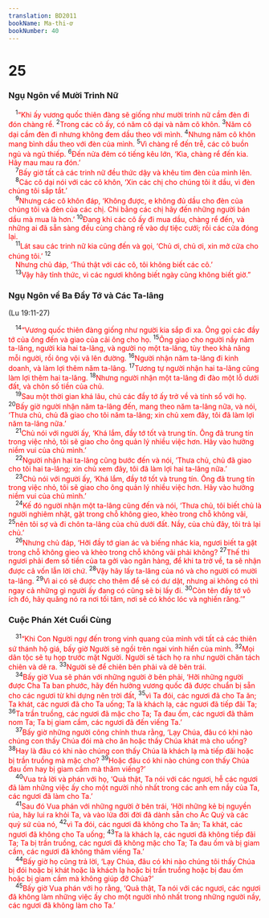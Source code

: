 ```yaml
---
translation: BD2011
bookName: Ma-thi-ơ 
bookNumber: 40
---
```


<div class="title"><h1>25</h1><h3>Ngụ Ngôn về Mười Trinh Nữ</h3></div>
<span class="verse mat_25_1"> <sup>1</sup><font color="red">“Khi ấy vương quốc thiên đàng sẽ giống như mười trinh nữ cầm đèn đi đón chàng rể. </font></span>
<span class="verse mat_25_2"><sup>2</sup><font color="red">Trong các cô ấy, có năm cô dại và năm cô khôn. </font></span>
<span class="verse mat_25_3"><sup>3</sup><font color="red">Năm cô dại cầm đèn đi nhưng không đem dầu theo với mình. </font></span>
<span class="verse mat_25_4"><sup>4</sup><font color="red">Nhưng năm cô khôn mang bình dầu theo với đèn của mình. </font></span>
<span class="verse mat_25_5"><sup>5</sup><font color="red">Vì chàng rể đến trễ, các cô buồn ngủ và ngủ thiếp. </font></span>
<span class="verse mat_25_6"><sup>6</sup><font color="red">Ðến nửa đêm có tiếng kêu lớn, ‘Kìa, chàng rể đến kia. Hãy mau mau ra đón.’ </font><br/></span>
<span class="verse mat_25_7"> <sup>7</sup><font color="red">Bấy giờ tất cả các trinh nữ đều thức dậy và khêu tim đèn của mình lên.</font><br/></span>
<span class="verse mat_25_8"> <sup>8</sup><font color="red">Các cô dại nói với các cô khôn, ‘Xin các chị cho chúng tôi ít dầu, vì đèn chúng tôi sắp tắt.’</font><br/></span>
<span class="verse mat_25_9"> <sup>9</sup><font color="red">Nhưng các cô khôn đáp, ‘Không được, e không đủ dầu cho đèn của chúng tôi và đèn của các chị. Chi bằng các chị hãy đến những người bán dầu mà mua là hơn.’ </font></span>
<span class="verse mat_25_10"><sup>10</sup><font color="red">Ðang khi các cô ấy đi mua dầu, chàng rể đến, và những ai đã sẵn sàng đều cùng chàng rể vào dự tiệc cưới; rồi các cửa đóng lại. </font><br/></span>
<span class="verse mat_25_11"> <sup>11</sup><font color="red">Lát sau các trinh nữ kia cũng đến và gọi, ‘Chủ ơi, chủ ơi, xin mở cửa cho chúng tôi.’ </font></span>
<span class="verse mat_25_12"><sup>12</sup><br/> <font color="red">Nhưng chủ đáp, ‘Thú thật với các cô, tôi không biết các cô.’ </font><br/></span>
<span class="verse mat_25_13"> <sup>13</sup><font color="red">Vậy hãy tỉnh thức, vì các ngươi không biết ngày cũng không biết giờ.”</font><br/></span>
<div class="title"><h3>Ngụ Ngôn về Ba Ðầy Tớ và Các Ta-lâng</h3><p>(Lu 19:11-27)</p></div>
<span class="verse mat_25_14"> <sup>14</sup><font color="red">“Vương quốc thiên đàng giống như người kia sắp đi xa. Ông gọi các đầy tớ của ông đến và giao của cải ông cho họ. </font></span>
<span class="verse mat_25_15"><sup>15</sup><font color="red">Ông giao cho người nầy năm ta-lâng, người kia hai ta-lâng, và người nọ một ta-lâng, tùy theo khả năng mỗi người, rồi ông vội vã lên đường. </font></span>
<span class="verse mat_25_16"><sup>16</sup><font color="red">Người nhận năm ta-lâng đi kinh doanh, và làm lợi thêm năm ta-lâng. </font></span>
<span class="verse mat_25_17"><sup>17</sup><font color="red">Tương tự người nhận hai ta-lâng cũng làm lợi thêm hai ta-lâng. </font></span>
<span class="verse mat_25_18"><sup>18</sup><font color="red">Nhưng người nhận một ta-lâng đi đào một lỗ dưới đất, và chôn số tiền của chủ.</font><br/></span>
<span class="verse mat_25_19"> <sup>19</sup><font color="red">Sau một thời gian khá lâu, chủ các đầy tớ ấy trở về và tính sổ với họ. </font></span>
<span class="verse mat_25_20"><sup>20</sup><font color="red">Bấy giờ người nhận năm ta-lâng đến, mang theo năm ta-lâng nữa, và nói, ‘Thưa chủ, chủ đã giao cho tôi năm ta-lâng; xin chủ xem đây, tôi đã làm lợi năm ta-lâng nữa.’</font><br/></span>
<span class="verse mat_25_21"> <sup>21</sup><font color="red">Chủ nói với người ấy, ‘Khá lắm, đầy tớ tốt và trung tín. Ông đã trung tín trong việc nhỏ, tôi sẽ giao cho ông quản lý nhiều việc hơn. Hãy vào hưởng niềm vui của chủ mình.’</font><br/></span>
<span class="verse mat_25_22"> <sup>22</sup><font color="red">Người nhận hai ta-lâng cũng bước đến và nói, ‘Thưa chủ, chủ đã giao cho tôi hai ta-lâng; xin chủ xem đây, tôi đã làm lợi hai ta-lâng nữa.’</font><br/></span>
<span class="verse mat_25_23"> <sup>23</sup><font color="red">Chủ nói với người ấy, ‘Khá lắm, đầy tớ tốt và trung tín. Ông đã trung tín trong việc nhỏ, tôi sẽ giao cho ông quản lý nhiều việc hơn. Hãy vào hưởng niềm vui của chủ mình.’</font><br/></span>
<span class="verse mat_25_24"> <sup>24</sup><font color="red">Kế đó người nhận một ta-lâng cũng đến và nói, ‘Thưa chủ, tôi biết chủ là người nghiêm nhặt, gặt trong chỗ không gieo, khèo trong chỗ không vãi, </font></span>
<span class="verse mat_25_25"><sup>25</sup><font color="red">nên tôi sợ và đi chôn ta-lâng của chủ dưới đất. Nầy, của chủ đây, tôi trả lại chủ.’</font><br/></span>
<span class="verse mat_25_26"> <sup>26</sup><font color="red">Nhưng chủ đáp, ‘Hỡi đầy tớ gian ác và biếng nhác kia, ngươi biết ta gặt trong chỗ không gieo và khèo trong chỗ không vãi phải không? </font></span>
<span class="verse mat_25_27"><sup>27</sup><font color="red">Thế thì ngươi phải đem số tiền của ta gởi vào ngân hàng, để khi ta trở về, ta sẽ nhận được cả vốn lẫn lời chứ. </font></span>
<span class="verse mat_25_28"><sup>28</sup><font color="red">Vậy hãy lấy ta-lâng của nó và cho người có mười ta-lâng. </font></span>
<span class="verse mat_25_29"><sup>29</sup><font color="red">Vì ai có sẽ được cho thêm để sẽ có dư dật, nhưng ai không có thì ngay cả những gì người ấy đang có cũng sẽ bị lấy đi. </font></span>
<span class="verse mat_25_30"><sup>30</sup><font color="red">Còn tên đầy tớ vô ích đó, hãy quăng nó ra nơi tối tăm, nơi sẽ có khóc lóc và nghiến răng.’”</font><br/></span>
<div class="title"><h3>Cuộc Phán Xét Cuối Cùng</h3></div>
<span class="verse mat_25_31"> <sup>31</sup><font color="red">“Khi Con Người ngự đến trong vinh quang của mình với tất cả các thiên sứ thánh hộ giá, bấy giờ Người sẽ ngồi trên ngai vinh hiển của mình. </font></span>
<span class="verse mat_25_32"><sup>32</sup><font color="red">Mọi dân tộc sẽ tụ họp trước mặt Người. Người sẽ tách họ ra như người chăn tách chiên và dê ra. </font></span>
<span class="verse mat_25_33"><sup>33</sup><font color="red">Người sẽ để chiên bên phải và dê bên trái.</font><br/></span>
<span class="verse mat_25_34"> <sup>34</sup><font color="red">Bấy giờ Vua sẽ phán với những người ở bên phải, ‘Hỡi những người được Cha Ta ban phước, hãy đến hưởng vương quốc đã được chuẩn bị sẵn cho các ngươi từ khi dựng nên trời đất, </font></span>
<span class="verse mat_25_35"><sup>35</sup><font color="red">vì Ta đói, các ngươi đã cho Ta ăn; Ta khát, các ngươi đã cho Ta uống; Ta là khách lạ, các ngươi đã tiếp đãi Ta; </font></span>
<span class="verse mat_25_36"><sup>36</sup><font color="red">Ta trần truồng, các ngươi đã mặc cho Ta; Ta đau ốm, các ngươi đã thăm nom Ta; Ta bị giam cầm, các ngươi đã đến viếng Ta.’</font><br/></span>
<span class="verse mat_25_37"> <sup>37</sup><font color="red">Bấy giờ những người công chính thưa rằng, ‘Lạy Chúa, đâu có khi nào chúng con thấy Chúa đói mà cho ăn hoặc thấy Chúa khát mà cho uống? </font></span>
<span class="verse mat_25_38"><sup>38</sup><font color="red">Hay là đâu có khi nào chúng con thấy Chúa là khách lạ mà tiếp đãi hoặc bị trần truồng mà mặc cho? </font></span>
<span class="verse mat_25_39"><sup>39</sup><font color="red">Hoặc đâu có khi nào chúng con thấy Chúa đau ốm hay bị giam cầm mà thăm viếng?’</font><br/></span>
<span class="verse mat_25_40"> <sup>40</sup><font color="red">Vua trả lời và phán với họ, ‘Quả thật, Ta nói với các ngươi, hễ các ngươi đã làm những việc ấy cho một người nhỏ nhất trong các anh em nầy của Ta, các ngươi đã làm cho Ta.’</font><br/></span>
<span class="verse mat_25_41"> <sup>41</sup><font color="red">Sau đó Vua phán với những người ở bên trái, ‘Hỡi những kẻ bị nguyền rủa, hãy lui ra khỏi Ta, và vào lửa đời đời đã dành sẵn cho Ác Quỷ và các quỷ sứ của nó, </font></span>
<span class="verse mat_25_42"><sup>42</sup><font color="red">vì Ta đói, các ngươi đã không cho Ta ăn; Ta khát, các ngươi đã không cho Ta uống; </font></span>
<span class="verse mat_25_43"><sup>43</sup><font color="red">Ta là khách lạ, các ngươi đã không tiếp đãi Ta; Ta bị trần truồng, các ngươi đã không mặc cho Ta; Ta đau ốm và bị giam cầm, các ngươi đã không thăm viếng Ta.’</font><br/></span>
<span class="verse mat_25_44"> <sup>44</sup><font color="red">Bấy giờ họ cũng trả lời, ‘Lạy Chúa, đâu có khi nào chúng tôi thấy Chúa bị đói hoặc bị khát hoặc là khách lạ hoặc bị trần truồng hoặc bị đau ốm hoặc bị giam cầm mà không giúp đỡ Chúa?’</font><br/></span>
<span class="verse mat_25_45"> <sup>45</sup><font color="red">Bấy giờ Vua phán với họ rằng, ‘Quả thật, Ta nói với các ngươi, các ngươi đã không làm những việc ấy cho một người nhỏ nhất trong những người nầy, các ngươi đã không làm cho Ta.’</font><br/></span>
